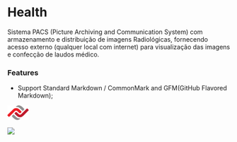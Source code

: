 # Health

Sistema PACS (Picture Archiving and Communication System) com armazenamento e distribuição de imagens Radiológicas, fornecendo acesso externo (qualquer local com internet) para visualização das imagens e confecção de laudos médico.

### Features

- Support Standard Markdown / CommonMark and GFM(GitHub Flavored Markdown);

<img src="https://github.com/zafaz-tecnologic/health/blob/main/images/logo_zafaz.png" width="48">

![](https://github.com/zafaz-tecnologic/health/blob/main/images/logo_zafaz.png=200x)
